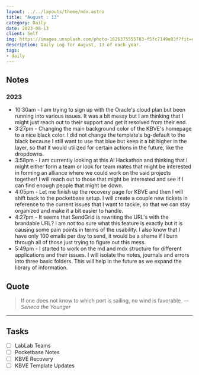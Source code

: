 ```yaml
---
layout: ../../layouts/theme/mdx.astro
title: "August : 13"
category: Daily
date: 2023-08-13
client: Self
img: https://images.unsplash.com/photo-1626375555783-f5fc7149e03f?fit=crop&q=85&w=1400&h=700
description: Daily Log for August, 13 of each year.
tags:
- daily
---
```


## Notes
### 2023
- 10:30am - I am trying to sign up with the Oracle's cloud plan but been running into various issues. It was a bit messy but I am thinking that I might just reach out to their support and get it resolved from their end. 
- 3:27pm - Changing the main background color of the KBVE's homepage to a nice black color. I did not change the template's bg-default to the black because I still want to use that blue but keep it a bit higher in the layer, so that it would utilized for certain actions in the future, like the dropdowns. 
- 3:58pm - I am currently looking at this Ai Hackathon and thinking that I might either form a team or look for team mates that might be interested in forming an alliance where we could work on the said projects together! I will reach out to those that might be interested and see if I can find enough people that might be down.
- 4:05pm - Let me finish up the recovery page for KBVE and then I will shift back to the pocketbase setup. I will create a couple new tickets in reference to the current issues that I want to tackle, so that we can stay organized and make it a bit easier to handle. 
- 4:27pm - It seems that SendGrid is rewriting the URL's with the brandable URL? I am not too sure what this feature is exactly but it is causing some pain points in terms of the usability. I also know that I have only 100 emails per day to send, it would be a shame if I burn through all of those just trying to figure out this mess. 
- 5:49pm - I started to work on the md and mdx structure for different applications and their issues. I will isolate the notes, journals and errors into three basic folders. This will help in the future as we expand the library of information.

## Quote

> If one does not know to which port is sailing, no wind is favorable.
> — <cite>Seneca the Younger</cite>

---

## Tasks

- [ ] LabLab Teams
- [ ] Pocketbase Notes
- [ ] KBVE Recovery
- [ ] KBVE Template Updates